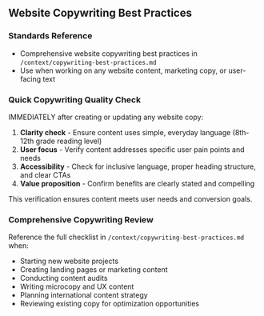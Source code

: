 ## Website Copywriting Best Practices

### Standards Reference
- Comprehensive website copywriting best practices in `/context/copywriting-best-practices.md`
- Use when working on any website content, marketing copy, or user-facing text

### Quick Copywriting Quality Check
IMMEDIATELY after creating or updating any website copy:
1. **Clarity check** - Ensure content uses simple, everyday language (8th-12th grade reading level)
2. **User focus** - Verify content addresses specific user pain points and needs
3. **Accessibility** - Check for inclusive language, proper heading structure, and clear CTAs
4. **Value proposition** - Confirm benefits are clearly stated and compelling

This verification ensures content meets user needs and conversion goals.

### Comprehensive Copywriting Review
Reference the full checklist in `/context/copywriting-best-practices.md` when:
- Starting new website projects
- Creating landing pages or marketing content
- Conducting content audits
- Writing microcopy and UX content
- Planning international content strategy
- Reviewing existing copy for optimization opportunities